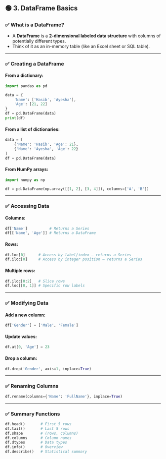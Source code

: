 ## 🟢 **3. DataFrame Basics**

### ✅ What is a DataFrame?

* A **DataFrame** is a **2-dimensional labeled data structure** with columns of potentially different types.
* Think of it as an in-memory table (like an Excel sheet or SQL table).

---

### ✅ Creating a DataFrame

#### From a dictionary:

```python
import pandas as pd

data = {
    'Name': ['Hasib', 'Ayesha'],
    'Age': [21, 22]
}
df = pd.DataFrame(data)
print(df)
```

#### From a list of dictionaries:

```python
data = [
    {'Name': 'Hasib', 'Age': 21},
    {'Name': 'Ayesha', 'Age': 22}
]
df = pd.DataFrame(data)
```

#### From NumPy arrays:

```python
import numpy as np

df = pd.DataFrame(np.array([[1, 2], [3, 4]]), columns=['A', 'B'])
```

---

### ✅ Accessing Data

#### Columns:

```python
df['Name']          # Returns a Series
df[['Name', 'Age']] # Returns a DataFrame
```

#### Rows:

```python
df.loc[0]      # Access by label/index – returns a Series
df.iloc[0]     # Access by integer position – returns a Series
```

#### Multiple rows:

```python
df.iloc[0:2]   # Slice rows
df.loc[[0, 1]] # Specific row labels
```

---

### ✅ Modifying Data

#### Add a new column:

```python
df['Gender'] = ['Male', 'Female']
```

#### Update values:

```python
df.at[0, 'Age'] = 23
```

#### Drop a column:

```python
df.drop('Gender', axis=1, inplace=True)
```

---

### ✅ Renaming Columns

```python
df.rename(columns={'Name': 'FullName'}, inplace=True)
```

---

### ✅ Summary Functions

```python
df.head()       # First 5 rows
df.tail()       # Last 5 rows
df.shape        # (rows, columns)
df.columns      # Column names
df.dtypes       # Data types
df.info()       # Overview
df.describe()   # Statistical summary
```

